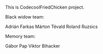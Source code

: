 This is CodecoolFriedChicken project.

Black widow team:

Adrián Farkas
Márton Tévald
Roland Ruzsics

Memory team:

Gábor Pap
Viktor Bihacker
